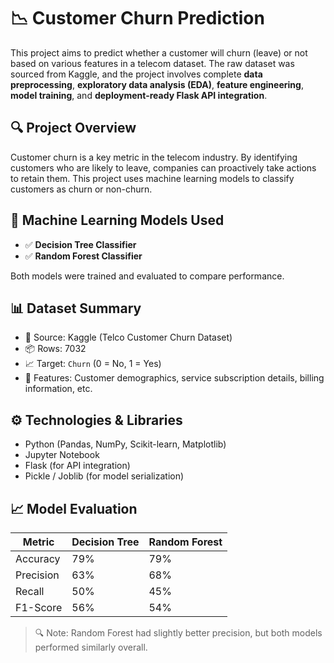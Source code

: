 # 📉 Customer Churn Prediction

This project aims to predict whether a customer will churn (leave) or not based on various features in a telecom dataset. The raw dataset was sourced from Kaggle, and the project involves complete **data preprocessing**, **exploratory data analysis (EDA)**, **feature engineering**, **model training**, and **deployment-ready Flask API integration**.

## 🔍 Project Overview

Customer churn is a key metric in the telecom industry. By identifying customers who are likely to leave, companies can proactively take actions to retain them. This project uses machine learning models to classify customers as churn or non-churn.

## 🧠 Machine Learning Models Used

- ✅ **Decision Tree Classifier**
- ✅ **Random Forest Classifier**

Both models were trained and evaluated to compare performance.

## 📊 Dataset Summary

- 📁 Source: Kaggle (Telco Customer Churn Dataset)
- 📦 Rows: 7032
- 📈 Target: `Churn` (0 = No, 1 = Yes)
- 🔢 Features: Customer demographics, service subscription details, billing information, etc.

## ⚙️ Technologies & Libraries

- Python (Pandas, NumPy, Scikit-learn, Matplotlib)
- Jupyter Notebook
- Flask (for API integration)
- Pickle / Joblib (for model serialization)

## 📈 Model Evaluation

| Metric       | Decision Tree | Random Forest |
|--------------|----------------|----------------|
| Accuracy     | 79%            | 79%            |
| Precision    | 63%            | 68%            |
| Recall       | 50%            | 45%            |
| F1-Score     | 56%            | 54%            |

> 🔍 Note: Random Forest had slightly better precision, but both models performed similarly overall.




